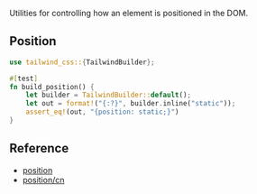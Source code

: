 Utilities for controlling how an element is positioned in the DOM.

## Position

```rust
use tailwind_css::{TailwindBuilder};

#[test]
fn build_position() {
    let builder = TailwindBuilder::default();
    let out = format!("{:?}", builder.inline("static"));
    assert_eq!(out, "{position: static;}")
}
```

## Reference

- [position](https://tailwindcss.com/docs/position)
- [position/cn](https://tailwindcss.cn/docs/position)
